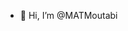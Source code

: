 - 👋 Hi, I’m @MATMoutabi


<!---
MATMoutabi/MATMoutabi is a ✨ special ✨ repository because its `README.md` (this file) appears on your GitHub profile.
You can click the Preview link to take a look at your changes.
--->
